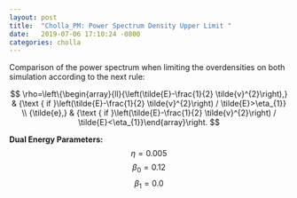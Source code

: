 ```yaml
---
layout: post
title:  "Cholla_PM: Power Spectrum Density Upper Limit "
date:   2019-07-06 17:10:24 -0800
categories: cholla
---
```



Comparison of the power spectrum when limiting the overdensities on both simulation according to the next rule:

$$
\rho=\left\{\begin{array}{ll}{\left(\tilde{E}-\frac{1}{2} \tilde{v}^{2}\right),} & {\text { if }\left(\tilde{E}-\frac{1}{2} \tilde{v}^{2}\right) / \tilde{E}>\eta_{1}} \\ {\tilde{e},} & {\text { if }\left(\tilde{E}-\frac{1}{2} \tilde{v}^{2}\right) / \tilde{E}<\eta_{1}}\end{array}\right.
$$


**Dual Energy Parameters:** $$\eta=0.005$$    $$\beta_0 = 0.12$$     $$\beta_1 = 0.0$$
